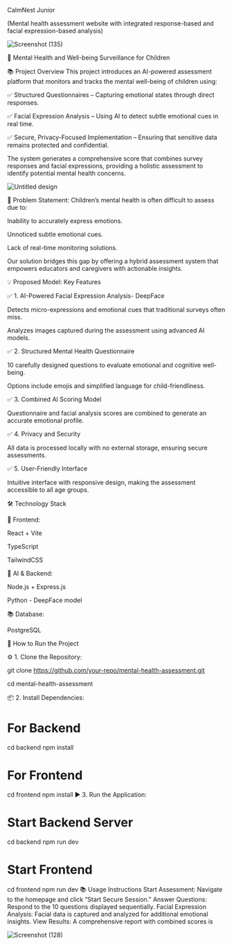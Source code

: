 CalmNest Junior

(Mental health assessment website with integrated response-based and facial expression-based analysis)

![Screenshot (135)](https://github.com/user-attachments/assets/8fc98c96-5fbd-46c3-9376-c9ef1703d0b2)


🧠 Mental Health and Well-being Surveillance for Children

📚 Project Overview
This project introduces an AI-powered assessment platform that monitors and tracks the mental well-being of children using:

✅ Structured Questionnaires – Capturing emotional states through direct responses.

✅ Facial Expression Analysis – Using AI to detect subtle emotional cues in real time.

✅ Secure, Privacy-Focused Implementation – Ensuring that sensitive data remains protected and confidential.

The system generates a comprehensive score that combines survey responses and facial expressions, providing a holistic assessment to identify potential mental health concerns.


![Untitled design](https://github.com/user-attachments/assets/c168bfab-a8fe-4230-90bb-8ae794b342e0)




🎯 Problem Statement:
Children’s mental health is often difficult to assess due to:


Inability to accurately express emotions.

Unnoticed subtle emotional cues.

Lack of real-time monitoring solutions.

Our solution bridges this gap by offering a hybrid assessment system that empowers educators and caregivers with actionable insights.


💡 Proposed Model: Key Features

✅ 1. AI-Powered Facial Expression Analysis- DeepFace


Detects micro-expressions and emotional cues that traditional surveys often miss.

Analyzes images captured during the assessment using advanced AI models.

✅ 2. Structured Mental Health Questionnaire


10 carefully designed questions to evaluate emotional and cognitive well-being.

Options include emojis and simplified language for child-friendliness.


✅ 3. Combined AI Scoring Model


Questionnaire and facial analysis scores are combined to generate an accurate emotional profile.


✅ 4. Privacy and Security


All data is processed locally with no external storage, ensuring secure assessments.

✅ 5. User-Friendly Interface


Intuitive interface with responsive design, making the assessment accessible to all age groups.

🛠️ Technology Stack

🎨 Frontend:

React + Vite

TypeScript 

TailwindCSS


🧠 AI & Backend:

Node.js + Express.js 

Python - DeepFace model

📚 Database:

PostgreSQL 

🚀 How to Run the Project

⚙️ 1. Clone the Repository:

git clone https://github.com/your-repo/mental-health-assessment.git

cd mental-health-assessment

📦 2. Install Dependencies:

# For Backend
cd backend
npm install

# For Frontend
cd frontend
npm install
▶️ 3. Run the Application:
# Start Backend Server
cd backend
npm run dev

# Start Frontend
cd frontend
npm run dev
📚 Usage Instructions
Start Assessment:
Navigate to the homepage and click “Start Secure Session.”
Answer Questions:
Respond to the 10 questions displayed sequentially.
Facial Expression Analysis:
Facial data is captured and analyzed for additional emotional insights.
View Results:
A comprehensive report with combined scores is

![Screenshot (128)](https://github.com/user-attachments/assets/8733829f-ad3d-4636-a91e-48ec26a4202c)
